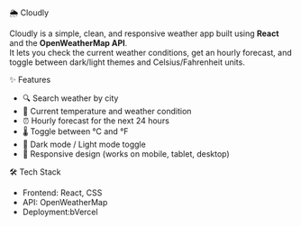 🌦️ Cloudly

Cloudly is a simple, clean, and responsive weather app built using **React** and the **OpenWeatherMap API**.  
It lets you check the current weather conditions, get an hourly forecast, and toggle between dark/light themes and Celsius/Fahrenheit units.

✨ Features

- 🔍 Search weather by city
- 📍 Current temperature and weather condition
- ⏰ Hourly forecast for the next 24 hours
- 🌡️ Toggle between °C and °F
- 🌙 Dark mode / Light mode toggle
- 📱 Responsive design (works on mobile, tablet, desktop)

🛠️ Tech Stack

- Frontend: React, CSS
- API: OpenWeatherMap
- Deployment:bVercel

